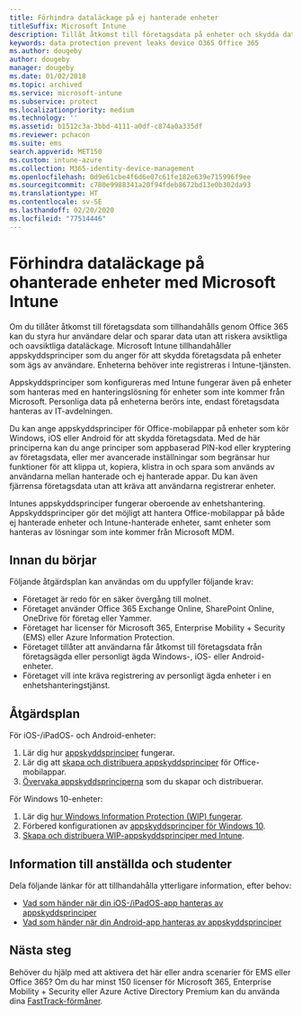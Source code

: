 ```yaml
---
title: Förhindra dataläckage på ej hanterade enheter
titleSuffix: Microsoft Intune
description: Tillåt åtkomst till företagsdata på enheter och skydda data från dataläckage med Microsoft Intune.
keywords: data protection prevent leaks device O365 Office 365
ms.author: dougeby
author: dougeby
manager: dougeby
ms.date: 01/02/2018
ms.topic: archived
ms.service: microsoft-intune
ms.subservice: protect
ms.localizationpriority: medium
ms.technology: ''
ms.assetid: b1512c3a-3bbd-4111-a0df-c874a0a335df
ms.reviewer: pchacon
ms.suite: ems
search.appverid: MET150
ms.custom: intune-azure
ms.collection: M365-identity-device-management
ms.openlocfilehash: 0d9e61cbe4f6d6e07c61fe182e639e715996f9ee
ms.sourcegitcommit: c780e9988341a20f94fdeb8672bd13e0b302da93
ms.translationtype: HT
ms.contentlocale: sv-SE
ms.lasthandoff: 02/20/2020
ms.locfileid: "77514446"
---
```

# <a name="prevent-data-leaks-on-non-managed-devices-using-microsoft-intune"></a>Förhindra dataläckage på ohanterade enheter med Microsoft Intune

Om du tillåter åtkomst till företagsdata som tillhandahålls genom Office 365 kan du styra hur användare delar och sparar data utan att riskera avsiktliga och oavsiktliga dataläckage. Microsoft Intune tillhandahåller appskyddsprinciper som du anger för att skydda företagsdata på enheter som ägs av användare. Enheterna behöver inte registreras i Intune-tjänsten. 

Appskyddsprinciper som konfigureras med Intune fungerar även på enheter som hanteras med en hanteringslösning för enheter som inte kommer från Microsoft. Personliga data på enheterna berörs inte, endast företagsdata hanteras av IT-avdelningen. 

Du kan ange appskyddsprinciper för Office-mobilappar på enheter som kör Windows, iOS eller Android för att skydda företagsdata. Med de här principerna kan du ange principer som appbaserad PIN-kod eller kryptering av företagsdata, eller mer avancerade inställningar som begränsar hur funktioner för att klippa ut, kopiera, klistra in och spara som används av användarna mellan hanterade och ej hanterade appar. Du kan även fjärrensa företagsdata utan att kräva att användarna registrerar enheter.

Intunes appskyddsprinciper fungerar oberoende av enhetshantering. Appskyddsprinciper gör det möjligt att hantera Office-mobilappar på både ej hanterade enheter och Intune-hanterade enheter, samt enheter som hanteras av lösningar som inte kommer från Microsoft MDM.

## <a name="before-you-begin"></a>Innan du börjar

Följande åtgärdsplan kan användas om du uppfyller följande krav:

* Företaget är redo för en säker övergång till molnet.
* Företaget använder Office 365 Exchange Online, SharePoint Online, OneDrive för företag eller Yammer.
* Företaget har licenser för Microsoft 365, Enterprise Mobility + Security (EMS) eller Azure Information Protection.
* Företaget tillåter att användarna får åtkomst till företagsdata från företagsägda eller personligt ägda Windows-, iOS- eller Android-enheter.
* Företaget vill inte kräva registrering av personligt ägda enheter i en enhetshanteringstjänst.

## <a name="action-plan"></a>Åtgärdsplan

För iOS-/iPadOS- och Android-enheter:

1. Lär dig hur [appskyddsprinciper](../apps/app-protection-policy.md) fungerar.
2. Lär dig att [skapa och distribuera appskyddsprinciper](../apps/app-protection-policies.md) för Office-mobilappar.
3. [Övervaka appskyddsprinciperna](../apps/app-protection-policies-monitor.md) som du skapar och distribuerar.

För Windows 10-enheter:

1. Lär dig [hur Windows Information Protection (WIP) fungerar](https://docs.microsoft.com/windows/threat-protection/windows-information-protection/protect-enterprise-data-using-wip).
2. Förbered konfigurationen av [appskyddsprinciper för Windows 10](../apps/app-protection-policies-configure-windows-10.md).
3. [Skapa och distribuera WIP-appskyddsprinciper med Intune](../apps/windows-information-protection-policy-create.md).

## <a name="what-to-tell-employees-and-students"></a>Information till anställda och studenter

Dela följande länkar för att tillhandahålla ytterligare information, efter behov:

* [Vad som händer när din iOS-/iPadOS-app hanteras av appskyddsprinciper](../fundamentals/end-user-mam-apps-ios.md)
* [Vad som händer när din Android-app hanteras av appskyddsprinciper](../fundamentals/end-user-mam-apps-android.md)

## <a name="next-steps"></a>Nästa steg

Behöver du hjälp med att aktivera det här eller andra scenarier för EMS eller Office 365? Om du har minst 150 licenser för Microsoft 365, Enterprise Mobility + Security eller Azure Active Directory Premium kan du använda dina [FastTrack-förmåner](https://docs.microsoft.com/enterprise-mobility-security/solutions/enterprise-mobility-fasttrack-program).
